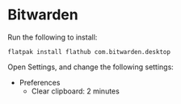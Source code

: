 # Bitwarden

Run the following to install:

```
flatpak install flathub com.bitwarden.desktop
```

Open Settings, and change the following settings:

- Preferences
	- Clear clipboard: 2 minutes
